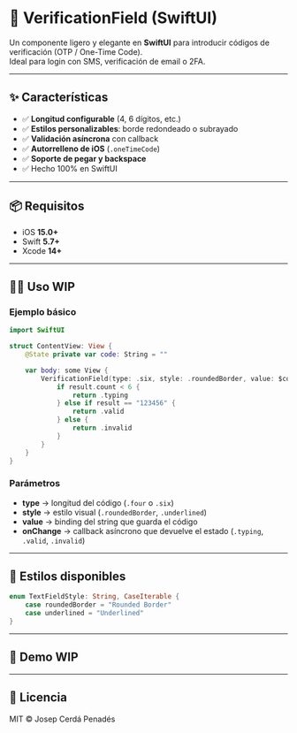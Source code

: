 # 🔐 VerificationField (SwiftUI)

Un componente ligero y elegante en **SwiftUI** para introducir códigos de verificación (OTP / One-Time Code).  
Ideal para login con SMS, verificación de email o 2FA.

---

## ✨ Características

- ✅ **Longitud configurable** (4, 6 dígitos, etc.)
- ✅ **Estilos personalizables**: borde redondeado o subrayado
- ✅ **Validación asíncrona** con callback
- ✅ **Autorrelleno de iOS** (`.oneTimeCode`)
- ✅ **Soporte de pegar y backspace**
- ✅ Hecho 100% en SwiftUI

---

## 📦 Requisitos

- iOS **15.0+**  
- Swift **5.7+**  
- Xcode **14+**

---

## 🧑‍💻 Uso WIP

### Ejemplo básico

```swift
import SwiftUI

struct ContentView: View {
    @State private var code: String = ""

    var body: some View {
        VerificationField(type: .six, style: .roundedBorder, value: $code) { result in
            if result.count < 6 {
                return .typing
            } else if result == "123456" {
                return .valid
            } else {
                return .invalid
            }
        }
    }
}
```

### Parámetros

- **type** → longitud del código (`.four` o `.six`)
- **style** → estilo visual (`.roundedBorder`, `.underlined`)
- **value** → binding del string que guarda el código
- **onChange** → callback asíncrono que devuelve el estado (`.typing`, `.valid`, `.invalid`)

---

## 🎨 Estilos disponibles

```swift
enum TextFieldStyle: String, CaseIterable {
    case roundedBorder = "Rounded Border"
    case underlined = "Underlined"
}
```

---

## 📸 Demo WIP

---

## 📄 Licencia

MIT © Josep Cerdá Penadés
